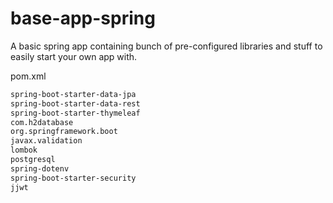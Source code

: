 # base-app-spring
A basic spring app containing bunch of pre-configured libraries and stuff to easily start your own app with.

pom.xml
```bash
spring-boot-starter-data-jpa
spring-boot-starter-data-rest
spring-boot-starter-thymeleaf
com.h2database
org.springframework.boot
javax.validation
lombok
postgresql
spring-dotenv
spring-boot-starter-security
jjwt
```